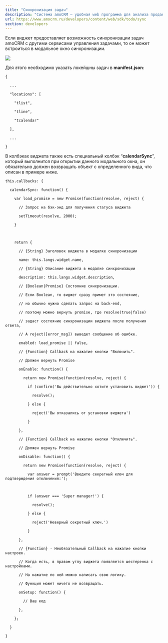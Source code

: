 ```yaml
---
title: "Синхронизация задач"
description: "Система amoCRM – удобная web программа для анализа продаж, доступная в режиме online из любой точки мира! Подробности узнавайте по указанным на сайте телефонам в Москве."
url: https://www.amocrm.ru/developers/content/web/sdk/todo/sync
section: developers
---
```


Если виджет предоставляет возможность синхронизации задач amoCRM с другими сервисами управления задачами, то он может встроиться в модальное окно синхронизации.

![](/uploads/2020/06/image1-3-1024x615.png)

Для этого необходимо указать локейшны задач в **manifest.json**:

```
{

  ...

  "locations": [

    "tlist",

    "tline",

    "tcalendar"

  ],

  ...

}
```

В колбэках виджета также есть специальный колбэк “**calendarSync**”, который выполнится при открытии данного модального окна, он обязательно должен возвращать объект с определенного вида, что описан в примере ниже.

```
this.callbacks: {

  calendarSync: function() {

    var load_promise = new Promise(function(resolve, reject) {

      // Запрос на бэк-энд для получения статуса виджета

      setTimeout(resolve, 2000);

    }

  

    return {

      // {String} Заголовок виджета в модалке синхронизации

      name: this.langs.widget.name,

      // {String} Описание виджета в модалке синхронизации

      description: this.langs.widget.description,

      // {Boolean|Promise} Состояние синхронизации.

      // Если Boolean, то виджет сразу примет это состояние,

      // но обычно нужно сделать запрос на back-end, 

      // поэтому можно вернуть promise, где resolve(true|false)

      // задаст состояние синхронизации виджета после получения ответа,

      // А reject([error_msg]) выведет сообщение об ошибке.

      enabled: load_promise || false,

      // {Function} Callback на нажатие кнопки "Включить".

      // Должен вернуть Promise

      onEnable: function() {

        return new Promise(function(resolve, reject) {

          if (confirm('Вы действительно хотите установить виджет')) {

            resolve();

          } else {

            reject('Вы отказались от установки виджета')

          }

      },

      // {Function} Callback на нажатие кнопки "Отключить".

      // Должен вернуть Promise

      onDisable: function() {

        return new Promise(function(resolve, reject) {

          var answer = prompt('Введите секретный ключ для подтверждения отключения:');

          

          if (answer === 'Super manager!') {

            resolve();

          } else {

            reject('Неверный секретный ключ.')

          }

      },

      // {Function} - Необязательный Callback на нажатие кнопки настроек.

      // Когда есть, в правом углу виджета появляется шестеренка с настройками.

      // На нажатие по ней можно написать свою логику.

      // Функция может ничего не возвращать.

      onSetup: function() {

        // Ваш код

      },

    };

  }

}

```